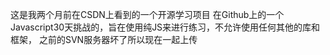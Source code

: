 这是我两个月前在CSDN上看到的一个开源学习项目
在Github上的一个Javascript30天挑战的，旨在使用纯JS来进行练习，不允许使用任何其他的库和框架，
之前的SVN服务器坏了所以现在一起上传


